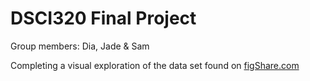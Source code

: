 # DSCI320 Final Project

Group members: Dia, Jade & Sam

Completing a visual exploration of the data set found on [figShare.com](https://figshare.com/articles/dataset/Athlete_Non-Athlete_MH_Survey_-_ALL_DATA_csv/13035050)
